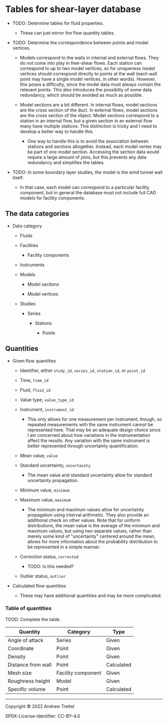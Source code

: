 Tables for shear-layer database
===============================

- TODO: Determine tables for fluid properties.

    - These can just mirror the flow quantity tables.

- TODO: Determine the correspondence between points and model vertices.

    - Models correspond to the walls in internal and external flows.  They do
      not come into play in free-shear flows.  Each station can correspond to
      up to two model vertices, so for uniqueness model vertices should
      correspond directly to points at the wall (each wall point may have a
      single model vertices, in other words).  However, this poses a
      difficulty, since the model data must always contain the relevant points.
      This also introduces the possiblity of some data redundancy, which should
      be avoided as much as possible.

    - Model sections are a bit different.  In internal flows, model sections
      are the cross section of the duct.  In external flows, model sections are
      the cross section of the object.  Model sections correspond to a station
      in an internal flow, but a given section in an external flow many have
      multiple stations.  This distinction is tricky and I need to develop a
      better way to handle this.

        - One way to handle this is to avoid the association between stations
          and sections altogether.  Instead, each model vertex may be part of
          one model section.  Accessing the section data would require a large
          amount of joins, but this prevents any data redundancy and simplifies
          the tables.

- TODO: In some boundary layer studies, the model is the wind tunnel wall
  itself. 
  
    - In that case, each model can correspond to a particular facility
      component, but in general the database must not include full CAD models
      for facility components.


## The data categories

- Data category

    - Fluids

    - Facilities

        - Facility components

    - Instruments

    - Models

        - Model sections

        - Model vertices

    - Studies

        - Series

            - Stations

                - Points


## Quantities

- Given flow quantities

    - Identifier, either `study_id`, `series_id`, `station_id`, or `point_id`

    - Time, `time_id`

    - Fluid, `fluid_id`

    - Value type, `value_type_id`

    - Instrument, `instrument_id`

        - This only allows for one measurement per instrument, though, so
          repeated measurements with the same instrument cannot be represented
          here.  That may be an adequate design choice since I am concerned
          about how variations in the instrumentation affect the results.  Any
          variation with the same instrument is better represented through
          uncertainty quantification.

    - Mean value, `value`

    - Standard uncertainty, `uncertainty`

        - The mean value and standard uncertainty allow for standard
          uncertainty propagation.

    - Minimum value, `minimum`

    - Maximum value, `maximum`

        - The minimum and maximum values allow for uncertainty propagation
          using interval arithmetic.  They also provide an additional check on
          other values.  Note that for uniform distributions, the mean value is
          the average of the minimum and maximum values, but using two separate
          values, rather than merely some kind of "uncertainty" centered around
          the mean, allows for more information about the probability
          distribution to be represented in a simple manner.

    - Correction status, `corrected`

        - TODO: Is this needed?

    - Outlier status, `outlier`

- Calculated flow quantities

    - These may have additional quantities and may be more complicated.


### Table of quantities

TOOD: Complete the table.

| Quantity           | Category           | Type       |
| ------------------ | ------------------ | ---------- |
| Angle of attack    | Series             | Given      |
| Coordinate         | Point              | Given      |
| Density            | Point              | Given      |
| Distance from wall | Point              | Calculated |
| Mesh size          | Facility component | Given      |
| Roughness height   | Model              | Given      |
| Specific volume    | Point              | Calculated |


-------------------------------------------------------------------------------

Copyright © 2022 Andrew Trettel

SPDX-License-Identifier: CC-BY-4.0

